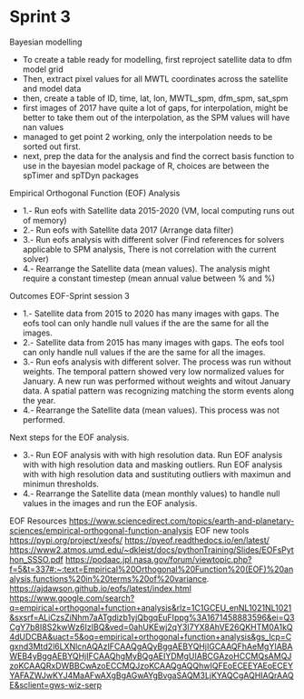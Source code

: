 # Sprint 3

Bayesian modelling
* To create a table ready for modelling, first reproject satellite data to dfm model grid
* Then, extract pixel values for all MWTL coordinates across the satellite and model data
* then, create a table of ID, time, lat, lon, MWTL_spm, dfm_spm, sat_spm
* first images of 2017 have quite a lot of gaps, for interpolation, might be better to take them out of the interpolation, as the SPM values will have nan values
* managed to get point 2 working, only the interpolation needs to be sorted out first.
* next, prep the data for the analysis and find the correct basis function to use in the bayesian model package of R, choices are between the spTimer and spTDyn packages 

Empirical Orthogonal Function (EOF) Analysis 
* 1.- Run eofs with Satellite data 2015-2020  (VM, local computing runs out of memory)
* 2.- Run eofs with Satellite data 2017       (Arrange data filter)
* 3.- Run eofs analysis with different solver (Find references for solvers applicable to SPM analysis, There is not correlation with the current solver)
* 4.- Rearrange the Satellite data (mean values). The analysis might require a constant timestep (mean annual value between % and %)

Outcomes EOF-Sprint session 3
* 1.- Satellite data from 2015 to 2020 has many images with gaps. The eofs tool can only handle null values if the are the same for all the images.  
* 2.- Satellite data from 2015 has many images with gaps. The eofs tool can only handle null values if the are the same for all the images.  
* 3.- Run eofs analysis with different solver. The process was run without weights. 
      The temporal pattern showed very low normalized values for January. A new run was performed without weights and witout January data. 
      A spatial pattern was recognizing matching the storm events along the year. 
* 4.- Rearrange the Satellite data (mean values). This process was not performed.

Next steps for the EOF analysis.
* 3.- Run EOF analysis with with high resolution data.
      Run EOF analysis with with high resolution data and masking outliers.
      Run EOF analysis with with high resolution data and sustituting outliers with maximun and minimun thresholds.   
 * 4.- Rearrange the Satellite data (mean monthly values) to handle null values in the images and run the EOF analysis. 
    
EOF Resources
https://www.sciencedirect.com/topics/earth-and-planetary-sciences/empirical-orthogonal-function-analysis
EOF new tools
https://pypi.org/project/xeofs/
https://pyeof.readthedocs.io/en/latest/
https://www2.atmos.umd.edu/~dkleist/docs/pythonTraining/Slides/EOFsPython_SSSO.pdf
https://podaac.jpl.nasa.gov/forum/viewtopic.php?f=5&t=337#:~:text=Empirical%20Orthogonal%20Function%20(EOF)%20analysis,functions%20in%20terms%20of%20variance.
https://ajdawson.github.io/eofs/latest/index.html
https://www.google.com/search?q=empirical+orthogonal+function+analysis&rlz=1C1GCEU_enNL1021NL1021&sxsrf=ALiCzsZiNhm7aATgdizb1yjQbgqEuFIppg%3A1671458883596&ei=Q3CgY7b8I8S2kwWz6IzIBQ&ved=0ahUKEwj2qY3I7YX8AhVE26QKHTM0A1kQ4dUDCBA&uact=5&oq=empirical+orthogonal+function+analysis&gs_lcp=Cgxnd3Mtd2l6LXNlcnAQAzIFCAAQgAQyBggAEBYQHjIGCAAQFhAeMgYIABAWEB4yBggAEBYQHjIFCAAQhgMyBQgAEIYDMgUIABCGAzoHCCMQsAMQJzoKCAAQRxDWBBCwAzoECCMQJzoKCAAQgAQQhwIQFEoECEEYAEoECEYYAFAZWJwKYJ4MaAFwAXgBgAGwAYgBvgaSAQM3LjKYAQCgAQHIAQrAAQE&sclient=gws-wiz-serp
